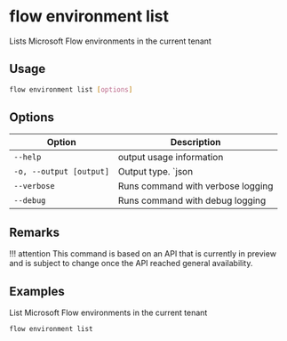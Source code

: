# flow environment list

Lists Microsoft Flow environments in the current tenant

## Usage

```sh
flow environment list [options]
```

## Options

Option|Description
------|-----------
`--help`|output usage information
`-o, --output [output]`|Output type. `json|text`. Default `text`
`--verbose`|Runs command with verbose logging
`--debug`|Runs command with debug logging

## Remarks

!!! attention
    This command is based on an API that is currently in preview and is subject to change once the API reached general availability.

## Examples

List Microsoft Flow environments in the current tenant

```sh
flow environment list
```